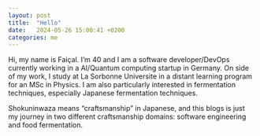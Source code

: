 ```yaml
---
layout: post
title:  "Hello"
date:   2024-05-26 15:00:41 +0200
categories: me
---
```

Hi, my name is Faiçal. I’m 40 and I am a software developer/DevOps currently working in a AI/Quantum computing startup in Germany. On side of my work, I study at La Sorbonne Universite in a distant learning program for an MSc in Physics. I am also particularly interested in fermentation techniques, especially Japanese fermentation techniques.

Shokuninwaza means “craftsmanship” in Japanese, and this blogs is just my journey in two different craftsmanship domains: software engineering and food fermentation.